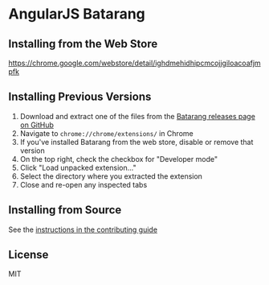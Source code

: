 # AngularJS Batarang

## Installing from the Web Store

https://chrome.google.com/webstore/detail/ighdmehidhipcmcojjgiloacoafjmpfk

## Installing Previous Versions

1. Download and extract one of the files from the [Batarang releases page on GitHub](https://github.com/angular/angularjs-batarang/releases)
1. Navigate to `chrome://chrome/extensions/` in Chrome
1. If you've installed Batarang from the web store, disable or remove that version
1. On the top right, check the checkbox for "Developer mode"
1. Click "Load unpacked extension..."
1. Select the directory where you extracted the extension
1. Close and re-open any inspected tabs

## Installing from Source

See the [instructions in the contributing guide](https://github.com/angular/angularjs-batarang/blob/master/CONTRIBUTING.md#installing-from-source)

## License
MIT
